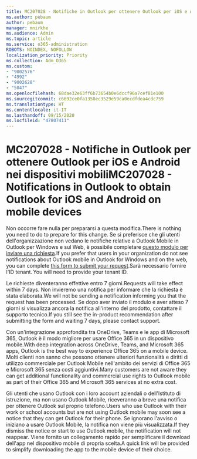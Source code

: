 ```yaml
---
title: MC207028 - Notifiche in Outlook per ottenere Outlook per iOS e Android nei dispositivi mobili
ms.author: pebaum
author: pebaum
manager: mnirkhe
ms.audience: Admin
ms.topic: article
ms.service: o365-administration
ROBOTS: NOINDEX, NOFOLLOW
localization_priority: Priority
ms.collection: Adm_O365
ms.custom:
- "9002576"
- "4992"
- "9002628"
- "5047"
ms.openlocfilehash: 68dae32e63ff6b73654b0e6dccf96a7cef81e100
ms.sourcegitcommit: c6692ce0fa1358ec3529e59ca0ecdfdea4cdc759
ms.translationtype: HT
ms.contentlocale: it-IT
ms.lasthandoff: 09/15/2020
ms.locfileid: "47807411"
---
```

# <a name="mc207028---notifications-in-outlook-to-obtain-outlook-for-ios-and-android-on-mobile-devices"></a><span data-ttu-id="4e19f-102">MC207028 - Notifiche in Outlook per ottenere Outlook per iOS e Android nei dispositivi mobili</span><span class="sxs-lookup"><span data-stu-id="4e19f-102">MC207028 - Notifications in Outlook to obtain Outlook for iOS and Android on mobile devices</span></span>

<span data-ttu-id="4e19f-103">Non occorre fare nulla per prepararsi a questa modifica.</span><span class="sxs-lookup"><span data-stu-id="4e19f-103">There is nothing you need to do to prepare for this change.</span></span> <span data-ttu-id="4e19f-104">Se si preferisce che gli utenti dell'organizzazione non vedano le notifiche relative a Outlook Mobile in Outlook per Windows e sul Web, è possibile completare [questo modulo per inviare una richiesta](https://aka.ms/MC207028).</span><span class="sxs-lookup"><span data-stu-id="4e19f-104">If you prefer that users in your organization do not see notifications about Outlook mobile in Outlook for Windows and on the web, you can complete [this form to submit your request](https://aka.ms/MC207028).</span></span><span data-ttu-id="4e19f-105">Sarà necessario fornire l'ID tenant.</span><span class="sxs-lookup"><span data-stu-id="4e19f-105"> You will need to provide your tenant ID.</span></span> 

<span data-ttu-id="4e19f-106">Le richieste diventeranno effettive entro 7 giorni.</span><span class="sxs-lookup"><span data-stu-id="4e19f-106">Requests will take effect within 7 days.</span></span> <span data-ttu-id="4e19f-107">Non invieremo una notifica per informare che la richiesta è stata elaborata.</span><span class="sxs-lookup"><span data-stu-id="4e19f-107">We will not be sending a notification informing you that the request has been processed.</span></span> <span data-ttu-id="4e19f-108">Se dopo aver inviato il modulo e aver atteso 7 giorni si visualizza ancora la notifica all'interno del prodotto, contattare il supporto tecnico.</span><span class="sxs-lookup"><span data-stu-id="4e19f-108">If you still see the in-product recommendation after submitting the form and waiting 7 days, please contact support.</span></span>

<span data-ttu-id="4e19f-109">Con un'integrazione approfondita tra OneDrive, Teams e le app di Microsoft 365, Outlook è il modo migliore per usare Office 365 in un dispositivo mobile.</span><span class="sxs-lookup"><span data-stu-id="4e19f-109">With deep integration across OneDrive, Teams, and Microsoft 365 apps, Outlook is the best way to experience Office 365 on a mobile device.</span></span> <span data-ttu-id="4e19f-110">Molti clienti non sanno che possono ottenere ulteriori funzionalità e diritti di utilizzo commerciale per Outlook Mobile nell'ambito dei servizi di Office 365 e Microsoft 365 senza costi aggiuntivi.</span><span class="sxs-lookup"><span data-stu-id="4e19f-110">Many customers are not aware they can get additional functionality and commercial use rights to Outlook mobile as part of their Office 365 and Microsoft 365 services at no extra cost.</span></span>

<span data-ttu-id="4e19f-111">Gli utenti che usano Outlook con i loro account aziendali o dell'Istituto di istruzione, ma non usano Outlook Mobile, riceveranno a breve una notifica per ottenere Outlook sul proprio telefono.</span><span class="sxs-lookup"><span data-stu-id="4e19f-111">Users who use Outlook with their work or school accounts but are not using Outlook mobile may soon see a notice that they can get Outlook for their phone.</span></span> <span data-ttu-id="4e19f-112">Se ignorano l'avviso o iniziano a usare Outlook Mobile, la notifica non viene più visualizzata.</span><span class="sxs-lookup"><span data-stu-id="4e19f-112">If they dismiss the notice or start to use Outlook mobile, the notification will not reappear.</span></span> <span data-ttu-id="4e19f-113">Viene fornito un collegamento rapido per semplificare il download dell'app nel dispositivo mobile di propria scelta.</span><span class="sxs-lookup"><span data-stu-id="4e19f-113">A quick link will be provided to simplify downloading the app to the mobile device of their choice.</span></span>
